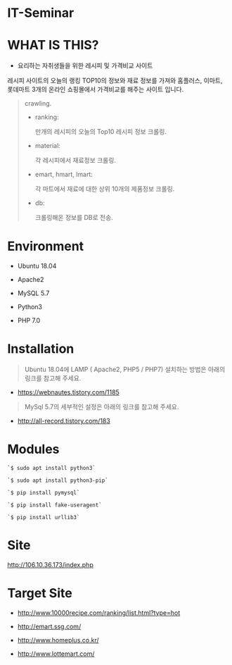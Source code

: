  IT-Seminar
===============

# WHAT IS THIS?

- 요리하는 자취생들을 위한  레시피 및 가격비교  사이트

레시피 사이트의 오늘의 랭킹 TOP10의 정보와 재료 정보를 가져와
홈플러스, 이마트, 롯데마트 3개의 온라인 쇼핑몰에서 가격비교를 해주는 사이트 입니다.

> crawling.
> - ranking:
> 
>	만개의 레시피의 오늘의 Top10 레시피 정보 크롤링.	
> - material:
> 
>	각 레시피에서 재료정보 크롤링.	
> - emart, hmart, lmart:	
> 
> 	각 마트에서 재료에 대한 상위 10개의 제품정보 크롤링.	
> - db:
> 
> 	크롤링해온 정보를 DB로 전송. 	
 

# Environment

* Ubuntu 18.04
* Apache2
* MySQL 5.7

* Python3
* PHP 7.0

# Installation

> Ubuntu 18.04에 LAMP ( Apache2, PHP5 / PHP7) 설치하는 방법은 아래의 링크를 참고해 주세요.
* https://webnautes.tistory.com/1185 

> MySql 5.7의 세부적인 설정은 아래의 링크를 참고해 주세요.
* http://all-record.tistory.com/183


# Modules

    `$ sudo apt install python3`    	
	
    `$ sudo apt install python3-pip`    	
	
    `$ pip install pymysql`    	
	
    `$ pip install fake-useragent`     	
	
    `$ pip install urllib3` 
    

# Site

<http://106.10.36.173/index.php>

# Target Site

* <http://www.10000recipe.com/ranking/list.html?type=hot>

* <http://emart.ssg.com/>
* <http://www.homeplus.co.kr/>
* <http://www.lottemart.com/>
